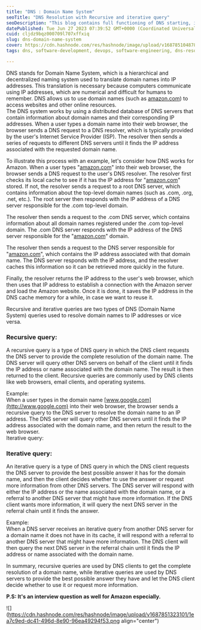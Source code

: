 ```yaml
---
title: "DNS : Domain Name System"
seoTitle: "DNS Resolution with Recursive and iterative query"
seoDescription: "This blog contains full functioning of DNS starting, including recursive and iterative query. This blog contains interview answers for a lot of big tech."
datePublished: Tue Jun 27 2023 07:39:52 GMT+0000 (Coordinated Universal Time)
cuid: cljdz9bqz000709l707xffxiq
slug: dns-domain-name-system
cover: https://cdn.hashnode.com/res/hashnode/image/upload/v1687851048780/331d13cd-3773-4756-b172-d3c26d7ebca1.jpeg
tags: dns, software-development, devops, software-engineering, dns-resolver

---
```


DNS stands for Domain Name System, which is a hierarchical and decentralized naming system used to translate domain names into IP addresses. This translation is necessary because computers communicate using IP addresses, which are numerical and difficult for humans to remember. DNS allows us to use domain names (such as [amazon.com](http://amazon.com)) to access websites and other online resources.  
The DNS system works by using a distributed database of DNS servers that contain information about domain names and their corresponding IP addresses. When a user types a domain name into their web browser, the browser sends a DNS request to a DNS resolver, which is typically provided by the user's Internet Service Provider (ISP). The resolver then sends a series of requests to different DNS servers until it finds the IP address associated with the requested domain name.  
  
To illustrate this process with an example, let's consider how DNS works for Amazon. When a user types "[amazon.com](http://amazon.com)" into their web browser, the browser sends a DNS request to the user's DNS resolver. The resolver first checks its local cache to see if it has the IP address for "[amazon.com](http://amazon.com)" stored. If not, the resolver sends a request to a root DNS server, which contains information about the top-level domain names (such as .com, .org, .net, etc.). The root server then responds with the IP address of a DNS server responsible for the .com top-level domain.  
  
The resolver then sends a request to the .com DNS server, which contains information about all domain names registered under the .com top-level domain. The .com DNS server responds with the IP address of the DNS server responsible for the "[amazon.com](http://amazon.com)" domain.  
  
The resolver then sends a request to the DNS server responsible for "[amazon.com](http://amazon.com)", which contains the IP address associated with that domain name. The DNS server responds with the IP address, and the resolver caches this information so it can be retrieved more quickly in the future.  
  
Finally, the resolver returns the IP address to the user's web browser, which then uses that IP address to establish a connection with the Amazon server and load the Amazon website. Once it is done, it saves the IP address in the DNS cache memory for a while, in case we want to reuse it.

Recursive and iterative queries are two types of DNS (Domain Name System) queries used to resolve domain names to IP addresses or vice versa.

### **Recursive query:**

A recursive query is a type of DNS query in which the DNS client requests the DNS server to provide the complete resolution of the domain name. The DNS server will query other DNS servers on behalf of the client until it finds the IP address or name associated with the domain name. The result is then returned to the client. Recursive queries are commonly used by DNS clients like web browsers, email clients, and operating systems.  
  
Example:  
When a user types in the domain name [www.google.com](http://www.google.com) into their web browser, the browser sends a recursive query to the DNS server to resolve the domain name to an IP address. The DNS server will query other DNS servers until it finds the IP address associated with the domain name, and then return the result to the web browser.  
Iterative query:

### **Iterative query:**

An iterative query is a type of DNS query in which the DNS client requests the DNS server to provide the best possible answer it has for the domain name, and then the client decides whether to use the answer or request more information from other DNS servers. The DNS server will respond with either the IP address or the name associated with the domain name, or a referral to another DNS server that might have more information. If the DNS client wants more information, it will query the next DNS server in the referral chain until it finds the answer.  
  
Example:  
When a DNS server receives an iterative query from another DNS server for a domain name it does not have in its cache, it will respond with a referral to another DNS server that might have more information. The DNS client will then query the next DNS server in the referral chain until it finds the IP address or name associated with the domain name.

In summary, recursive queries are used by DNS clients to get the complete resolution of a domain name, while iterative queries are used by DNS servers to provide the best possible answer they have and let the DNS client decide whether to use it or request more information.

**P.S: It's an interview question as well for Amazon especially.**

![](https://cdn.hashnode.com/res/hashnode/image/upload/v1687851323101/1ea7c9ed-dc41-496d-8e90-96ea49294f53.png align="center")
